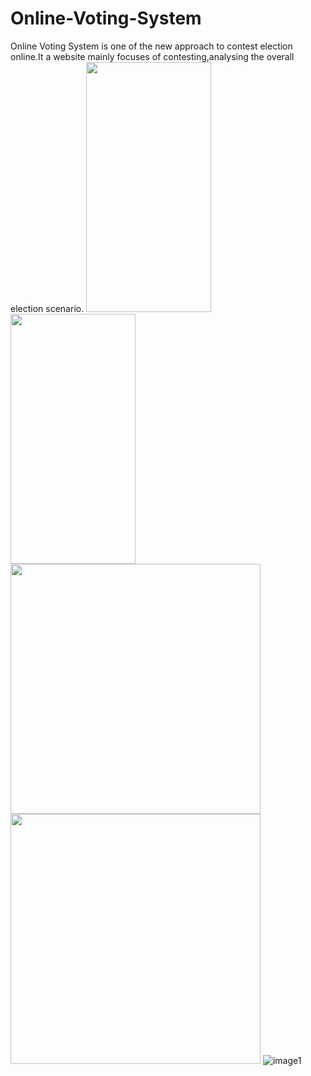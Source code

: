 ﻿# Online-Voting-System
 Online Voting System is one of the new approach to contest election online.It a website mainly focuses of contesting,analysing the overall election scenario.
<img src="https://user-images.githubusercontent.com/23560077/28917934-0b68d50e-7865-11e7-807a-3b6438ae6c9e.png" width="200" height="400" />
<img src="https://user-images.githubusercontent.com/23560077/28917933-0b64fe20-7865-11e7-8b22-d4a489ba36e4.png" width="200" height="400" />
<img src="https://user-images.githubusercontent.com/23560077/28917936-0b8a2b46-7865-11e7-8cad-4d670f12c080.png" width="400" height="400" />
<img src="https://user-images.githubusercontent.com/23560077/28917935-0b886932-7865-11e7-823d-5a021dea3fd1.png" width="400" height="400" />
![image1](https://user-images.githubusercontent.com/23560077/28917932-0b3ac92a-7865-11e7-8fc9-3b08645c6c17.png)
